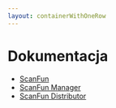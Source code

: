 ```yaml
---
layout: containerWithOneRow 
---
```


# Dokumentacja

* [ScanFun](/dokumentacja/scan-fun-collector)
* [ScanFun Manager](/dokumentacja/scan-fun-manager)
* [ScanFun Distributor](/dokumentacja/scan-fun-portal)

